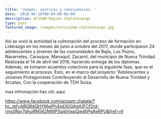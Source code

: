 ```yaml
---
title: 'Juegos, sonrisas y convivencias. '
date: '2018-06-18T00:00:00-06:00'
description: ACISAM-Región Chalatenango
type: post
featured_image: /images/actividad-chalatenango.jpg
---
```

Así se vivió la actividad la culminación del proceso de formación en Liderazgo en los meses de junio a octubre del 2017, donde participaron 24 adolescentes y jóvenes de las comunidades de Bajío, Los Pozos, Navarretes, Carasque, Manaquil, Zacamil, del municipio de Nueva Trinidad. Realizada el 14 de abril del 2018, haciendo entrega de los diplomas.  Además, se tomaron acuerdos colectivos para la siguiente fase, que es el seguimiento al proceso. Esto, en el marco del proyecto "Adolescentes y Jóvenes Protagonistas Contribuyendo al Desarrollo de Nueva Trinidad y Arcatao, Con la cooperación de TDH Suiza.

mas infromación haz clic aqui. 

<https://www.facebook.com/acisam.chalate/?hc_ref=ARQR4QHYMwPh4sd3GGAgtUFCf2rd-rms0Rpr7qhujRN562MWPSgibVwpQwdhPgAeRPU&fref=nf>
